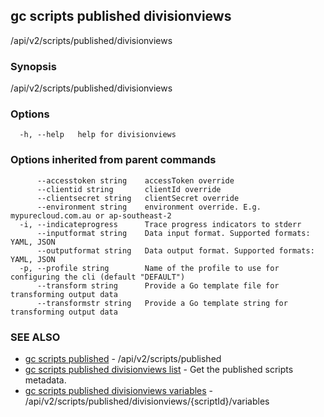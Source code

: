 ## gc scripts published divisionviews

/api/v2/scripts/published/divisionviews

### Synopsis

/api/v2/scripts/published/divisionviews

### Options

```
  -h, --help   help for divisionviews
```

### Options inherited from parent commands

```
      --accesstoken string    accessToken override
      --clientid string       clientId override
      --clientsecret string   clientSecret override
      --environment string    environment override. E.g. mypurecloud.com.au or ap-southeast-2
  -i, --indicateprogress      Trace progress indicators to stderr
      --inputformat string    Data input format. Supported formats: YAML, JSON
      --outputformat string   Data output format. Supported formats: YAML, JSON
  -p, --profile string        Name of the profile to use for configuring the cli (default "DEFAULT")
      --transform string      Provide a Go template file for transforming output data
      --transformstr string   Provide a Go template string for transforming output data
```

### SEE ALSO

* [gc scripts published](gc_scripts_published.html)	 - /api/v2/scripts/published
* [gc scripts published divisionviews list](gc_scripts_published_divisionviews_list.html)	 - Get the published scripts metadata.
* [gc scripts published divisionviews variables](gc_scripts_published_divisionviews_variables.html)	 - /api/v2/scripts/published/divisionviews/{scriptId}/variables


